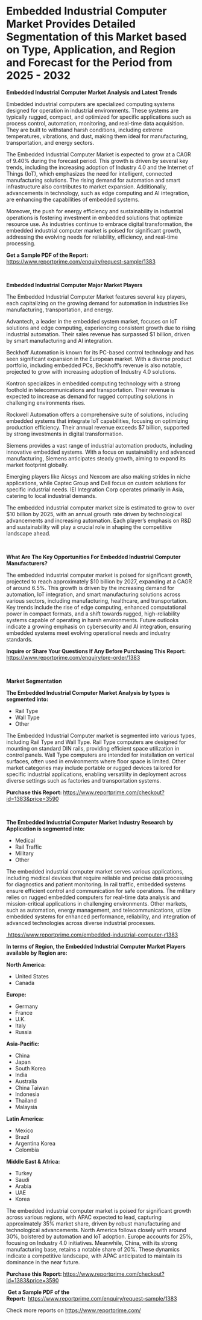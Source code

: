 <p><h1>Embedded Industrial Computer Market Provides Detailed Segmentation of this Market based on Type, Application, and Region and Forecast for the Period from 2025 - 2032</h1></p><p><strong>Embedded Industrial Computer Market Analysis and Latest Trends</strong></p>
<p><p>Embedded industrial computers are specialized computing systems designed for operation in industrial environments. These systems are typically rugged, compact, and optimized for specific applications such as process control, automation, monitoring, and real-time data acquisition. They are built to withstand harsh conditions, including extreme temperatures, vibrations, and dust, making them ideal for manufacturing, transportation, and energy sectors.</p><p>The Embedded Industrial Computer Market is expected to grow at a CAGR of 9.40% during the forecast period. This growth is driven by several key trends, including the increasing adoption of Industry 4.0 and the Internet of Things (IoT), which emphasizes the need for intelligent, connected manufacturing solutions. The rising demand for automation and smart infrastructure also contributes to market expansion. Additionally, advancements in technology, such as edge computing and AI integration, are enhancing the capabilities of embedded systems.   </p><p>Moreover, the push for energy efficiency and sustainability in industrial operations is fostering investment in embedded solutions that optimize resource use. As industries continue to embrace digital transformation, the embedded industrial computer market is poised for significant growth, addressing the evolving needs for reliability, efficiency, and real-time processing.</p></p>
<p><strong>Get a Sample PDF of the Report:&nbsp;</strong> <a href="https://www.reportprime.com/enquiry/request-sample/1383?utm_campaign=2819&utm_medium=2&utm_source=Github&utm_content=ia&utm_term=18032025&utm_id=embedded-industrial-computer">https://www.reportprime.com/enquiry/request-sample/1383</a></p>
<p>&nbsp;</p>
<p><strong>Embedded Industrial Computer Major Market Players</strong></p>
<p><p>The Embedded Industrial Computer Market features several key players, each capitalizing on the growing demand for automation in industries like manufacturing, transportation, and energy. </p><p>Advantech, a leader in the embedded system market, focuses on IoT solutions and edge computing, experiencing consistent growth due to rising industrial automation. Their sales revenue has surpassed $1 billion, driven by smart manufacturing and AI integration.</p><p>Beckhoff Automation is known for its PC-based control technology and has seen significant expansion in the European market. With a diverse product portfolio, including embedded PCs, Beckhoff’s revenue is also notable, projected to grow with increasing adoption of Industry 4.0 solutions.</p><p>Kontron specializes in embedded computing technology with a strong foothold in telecommunications and transportation. Their revenue is expected to increase as demand for rugged computing solutions in challenging environments rises.</p><p>Rockwell Automation offers a comprehensive suite of solutions, including embedded systems that integrate IoT capabilities, focusing on optimizing production efficiency. Their annual revenue exceeds $7 billion, supported by strong investments in digital transformation.</p><p>Siemens provides a vast range of industrial automation products, including innovative embedded systems. With a focus on sustainability and advanced manufacturing, Siemens anticipates steady growth, aiming to expand its market footprint globally.</p><p>Emerging players like Aicsys and Nexcom are also making strides in niche applications, while Captec Group and Dell focus on custom solutions for specific industrial needs. IEI Integration Corp operates primarily in Asia, catering to local industrial demands.</p><p>The embedded industrial computer market size is estimated to grow to over $10 billion by 2025, with an annual growth rate driven by technological advancements and increasing automation. Each player’s emphasis on R&D and sustainability will play a crucial role in shaping the competitive landscape ahead.</p></p>
<p>&nbsp;</p>
<p><strong>What Are The Key Opportunities For Embedded Industrial Computer Manufacturers?</strong></p>
<p><p>The embedded industrial computer market is poised for significant growth, projected to reach approximately $10 billion by 2027, expanding at a CAGR of around 6.5%. This growth is driven by the increasing demand for automation, IoT integration, and smart manufacturing solutions across various sectors, including manufacturing, healthcare, and transportation. Key trends include the rise of edge computing, enhanced computational power in compact formats, and a shift towards rugged, high-reliability systems capable of operating in harsh environments. Future outlooks indicate a growing emphasis on cybersecurity and AI integration, ensuring embedded systems meet evolving operational needs and industry standards.</p></p>
<p><strong>Inquire or Share Your Questions If Any Before Purchasing This Report:</strong> <a href="https://www.reportprime.com/enquiry/pre-order/1383?utm_campaign=2819&utm_medium=2&utm_source=Github&utm_content=ia&utm_term=18032025&utm_id=embedded-industrial-computer">https://www.reportprime.com/enquiry/pre-order/1383</a></p>
<p>&nbsp;</p>
<p><strong>Market Segmentation</strong></p>
<p><strong>The Embedded Industrial Computer Market Analysis by types is segmented into:</strong></p>
<p><ul><li>Rail Type</li><li>Wall Type</li><li>Other</li></ul></p>
<p><p>The Embedded Industrial Computer market is segmented into various types, including Rail Type and Wall Type. Rail Type computers are designed for mounting on standard DIN rails, providing efficient space utilization in control panels. Wall Type computers are intended for installation on vertical surfaces, often used in environments where floor space is limited. Other market categories may include portable or rugged devices tailored for specific industrial applications, enabling versatility in deployment across diverse settings such as factories and transportation systems.</p></p>
<p><strong>Purchase this Report:&nbsp;</strong><a href="https://www.reportprime.com/checkout?id=1383&price=3590&utm_campaign=2819&utm_medium=2&utm_source=Github&utm_content=ia&utm_term=18032025&utm_id=embedded-industrial-computer">https://www.reportprime.com/checkout?id=1383&price=3590</a></p>
<p>&nbsp;</p>
<p><strong>The Embedded Industrial Computer Market Industry Research by Application is segmented into:</strong></p>
<p><ul><li>Medical</li><li>Rail Traffic</li><li>Military</li><li>Other</li></ul></p>
<p><p>The embedded industrial computer market serves various applications, including medical devices that require reliable and precise data processing for diagnostics and patient monitoring. In rail traffic, embedded systems ensure efficient control and communication for safe operations. The military relies on rugged embedded computers for real-time data analysis and mission-critical applications in challenging environments. Other markets, such as automation, energy management, and telecommunications, utilize embedded systems for enhanced performance, reliability, and integration of advanced technologies across diverse industrial processes.</p></p>
<p><a href="https://www.reportprime.com/embedded-industrial-computer-r1383?utm_campaign=2819&utm_medium=2&utm_source=Github&utm_content=ia&utm_term=18032025&utm_id=embedded-industrial-computer">&nbsp;https://www.reportprime.com/embedded-industrial-computer-r1383</a></p>
<p><strong>In terms of Region, the Embedded Industrial Computer Market Players available by Region are:</strong></p>
<p>
    <p> <strong> North America: </strong>
        <ul>
            <li>United States</li>
            <li>Canada</li>
        </ul>
        </p> 
    <p> <strong> Europe: </strong>
        <ul>
            <li>Germany</li>
            <li>France</li>
            <li>U.K.</li>
            <li>Italy</li>
            <li>Russia</li>
        </ul>
        </p> 
    <p> <strong> Asia-Pacific: </strong>
        <ul>
            <li>China</li>
            <li>Japan</li>
            <li>South Korea</li>
            <li>India</li>
            <li>Australia</li>
            <li>China Taiwan</li>
            <li>Indonesia</li>
            <li>Thailand</li>
            <li>Malaysia</li>
        </ul>
        </p> 
    <p> <strong> Latin America: </strong>
        <ul>
            <li>Mexico</li>
            <li>Brazil</li>
            <li>Argentina Korea</li>
            <li>Colombia</li>
        </ul>
        </p> 
    <p> <strong> Middle East & Africa: </strong>
        <ul>
            <li>Turkey</li>
            <li>Saudi</li>
            <li>Arabia</li>
            <li>UAE</li>
            <li>Korea</li>
        </ul>
    </p>
    </p>
<p><p>The embedded industrial computer market is poised for significant growth across various regions, with APAC expected to lead, capturing approximately 35% market share, driven by robust manufacturing and technological advancements. North America follows closely with around 30%, bolstered by automation and IoT adoption. Europe accounts for 25%, focusing on Industry 4.0 initiatives. Meanwhile, China, with its strong manufacturing base, retains a notable share of 20%. These dynamics indicate a competitive landscape, with APAC anticipated to maintain its dominance in the near future.</p></p>
<p><strong>Purchase this Report: </strong><a href="https://www.reportprime.com/checkout?id=1383&price=3590&utm_campaign=2819&utm_medium=2&utm_source=Github&utm_content=ia&utm_term=18032025&utm_id=embedded-industrial-computer">https://www.reportprime.com/checkout?id=1383&price=3590</a></p>
<p>&nbsp;<strong>Get a Sample PDF of the Report:&nbsp;&nbsp;</strong><a href="https://www.reportprime.com/enquiry/request-sample/1383?utm_campaign=2819&utm_medium=2&utm_source=Github&utm_content=ia&utm_term=18032025&utm_id=embedded-industrial-computer">https://www.reportprime.com/enquiry/request-sample/1383</a></p>
<p><strong></strong></p>
<p>Check more reports on <a href="https://www.reportprime.com/?utm_campaign=2819&utm_medium=2&utm_source=Github&utm_content=ia&utm_term=18032025&utm_id=embedded-industrial-computer">https://www.reportprime.com/</a></p>